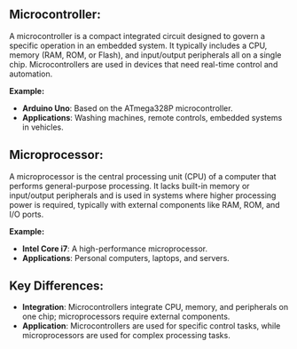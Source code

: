 ## Microcontroller:
A microcontroller is a compact integrated circuit designed to govern a specific operation in an embedded system. It typically includes a CPU, memory (RAM, ROM, or Flash), and input/output peripherals all on a single chip. Microcontrollers are used in devices that need real-time control and automation.

**Example:**
- **Arduino Uno**: Based on the ATmega328P microcontroller.
- **Applications**: Washing machines, remote controls, embedded systems in vehicles.

## Microprocessor:
A microprocessor is the central processing unit (CPU) of a computer that performs general-purpose processing. It lacks built-in memory or input/output peripherals and is used in systems where higher processing power is required, typically with external components like RAM, ROM, and I/O ports.

**Example:**
- **Intel Core i7**: A high-performance microprocessor.
- **Applications**: Personal computers, laptops, and servers.

## Key Differences:
- **Integration**: Microcontrollers integrate CPU, memory, and peripherals on one chip; microprocessors require external components.
- **Application**: Microcontrollers are used for specific control tasks, while microprocessors are used for complex processing tasks.
